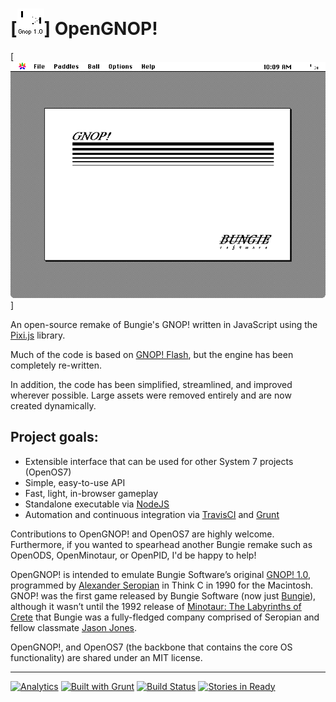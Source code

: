 # [![GNOP! Icon](assets/icon.png)] OpenGNOP!

[![GNOP! Screenshot](assets/screenshot.png)]

An open-source remake of Bungie's GNOP! written in JavaScript using the [Pixi.js](http://www.pixijs.com/) library.

Much of the code is based on [GNOP! Flash](https://github.com/steverichey/gnopflash), but the engine has been completely re-written.

In addition, the code has been simplified, streamlined, and improved wherever possible.  Large assets were removed entirely and are now created dynamically.

## Project goals:
* Extensible interface that can be used for other System 7 projects (OpenOS7)
* Simple, easy-to-use API
* Fast, light, in-browser gameplay
* Standalone executable via [NodeJS](http://nodejs.org/)
* Automation and continuous integration via [TravisCI](https://travis-ci.org/) and [Grunt](http://gruntjs.com/)

Contributions to OpenGNOP! and OpenOS7 are highly welcome. Furthermore, if you wanted to spearhead another Bungie remake such as OpenODS, OpenMinotaur, or OpenPID, I'd be happy to help!

OpenGNOP! is intended to emulate Bungie Software’s original [GNOP! 1.0](http://en.wikipedia.org/wiki/Gnop!), programmed by [Alexander Seropian](http://en.wikipedia.org/wiki/Alex_Seropian) in Think C in 1990 for the Macintosh. GNOP! was the first game released by Bungie Software (now just [Bungie](http://www.bungie.net)), although it wasn’t until the 1992 release of [Minotaur: The Labyrinths of Crete](http://en.wikipedia.org/wiki/Minotaur:_The_Labyrinths_of_Crete) that Bungie was a fully-fledged company comprised of Seropian and fellow classmate [Jason Jones](http://en.wikipedia.org/wiki/Jason_Jones_(programmer)).

OpenGNOP!, and OpenOS7 (the backbone that contains the core OS functionality) are shared under an MIT license. 

---

[![Analytics](https://ga-beacon.appspot.com/UA-47369324-5/OpenGNOP/readme)](https://github.com/igrigorik/ga-beacon) [![Built with Grunt](https://cdn.gruntjs.com/builtwith.png)](http://gruntjs.com/) [![Build Status](https://travis-ci.org/steverichey/OpenGNOP.png)](https://travis-ci.org/steverichey/OpenGNOP) [![Stories in Ready](https://badge.waffle.io/steverichey/opengnop.png?label=ready&title=Ready)](https://waffle.io/steverichey/opengnop)